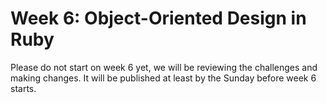 # Week 6: Object-Oriented Design in Ruby

Please do not start on week 6 yet, we will be reviewing the challenges and making changes. It will be published at least by the Sunday before week 6 starts.

<!-- Last week you started creating your own objects in Ruby. This week you will be working with something called Object-Oriented Design. We recommend [Practical Object-Oriented Design in Ruby](http://www.poodr.com/) (affectionately pronounced "Poo-Dur"). There aren't legally free copies online, so if you don't want to shell out the bucks to buy it (although we highly recommend it) use the mighty power of Google to introduce yourself to the fundamentals of object-oriented design. (But we promise, the book is well worth the money!)

If you're using the *Well-Grounded Rubyist*, you'll want to look through any chapters you haven't read yet, re-read material you found confusing, and practice some of the things you're seeing.

## Challenges
Before you start the challenges this week, we recommend you read chapters 1 and 2 in POODR. If you can, you should try to read the remainder of the chapters as you work through the challenges.

1. [Drawer Debugger](1-drawer-debugger)
2. [Variable Scope](2-variable-scope)
3. [PezDispenser](3-PezDispenser) **or** [Playlist](3-playlist)
4. [BINGO 2- SOLO CHALLENGE](4-bingo-2-solo-challenge)
5. [Introduction to Inheritance](5-inheritance)
6. [Refactoring for Code Readability](6-refactoring)
7. [Technical Blog](7-technical-blog.md)
8. [Cultural Blog](8-cultural-blog.md)
9. [GPS 2.2](9-gps2-2)<br>
10. [BONUS Challenges](10-BONUS-CHALLENGES)

This week you'll want to request feedback on Twitter using the hashtag **#DBCU2W6.** Only other DBC students can actually see your repositories because they are private.

## Submitting your work
- You must complete the [week's submission form](http://apply.devbootcamp.com) to "turn in" your work.
- The week's work is due each Sunday at 11:59pm.

**If you do not finish by the deadline:**
- Complete the Unit 2 extension request. (You only get one extension for Unit 2)
- When the work is complete, turn it in using the [week's submission form](http://apply.devbootcamp.com).

## Remember your Expectations for the Unit!
- Pair at least twice this week.  *You need to pair* ***6*** *times this unit*
- Give feedback for each person you paired with. *You need to submit at least 8 pieces of feedback in this unit* (6 for peer-pairing, and 2 GPS)
- Rate at least 7 pieces of [Meta Feedback](https://socrates.devbootcamp.com/feedback) on Socrates. *You need to rate 20 pieces of feedback per unit. Don't forget or you won't get your feedback!*

## Fetch the curriculum changes!

It's time to fetch the new curriculum from Devbootcamp/phase-0-unit-2. **Make sure to check your directory before fetching changes!** Use [these instructions](https://github.com/Devbootcamp/phase-0-handbook/blob/master/fetching-changes.md). **Change all instances of phase-0-unit-1 to phase-0-unit-2.**

## Completing the challenges

Open your local version of the directory in Sublime. Make your changes, commit, and push as you complete challenges. Try using the command line as much as possible to navigate between directories and run files.

Make sure to include specific commit messages and push your changes each time you complete a challenge.


## Submitting your work

You need to submit your work on the Unit 2, Week 6 submission form on [apply.devbootcamp.com](http://apply.devbootcamp.com) by Sunday at 11:59pm. Expect to submit the links from your repo for each challenge above.


## Broken links in the repository
As you might imagine, links change all the time. We don't always know what's changed. We should be responsible for broken internal links, but external links are much more difficult to keep track of.

We'd like to ask you a favor. If you run into a 404 error navigating through the directory online, please go to the file where the error is and view the link. Is it to an internal or external file? If it's an internal file, you should see something with a similar name in the week repository and can click on that. If it's external, please search for it on Google. Either way, please let us know the link is broken. We will fix it immediately!

It would also be a great time for you to fix the repos on your own and make a pull request to the Devbootcamp master repository. Do some research on how to do that if you'd like to contribute.

## [Resources](https://github.com/Devbootcamp/phase-0-handbook/blob/master/resources.md)
 -->